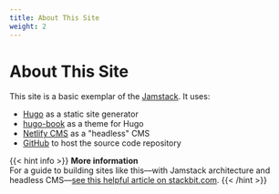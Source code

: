 ```yaml
---
title: About This Site
weight: 2
---
```

# About This Site

This site is a basic exemplar of the [Jamstack](https://jamstack.wtf/). It uses:[](https://gohugo.io)

* [Hugo](https://gohugo.io) as a static site generator
* [hugo-book](https://github.com/alex-shpak/hugo-book) as a theme for Hugo
* [Netlify CMS](https://www.netlifycms.org/) as a "headless" CMS
* [GitHub](https://www.github.com) to host the source code repository

{{< hint info >}}
**More information**\
For a guide to building sites like this—with Jamstack architecture and headless CMS—[see this helpful article on stackbit.com](https://www.stackbit.com/blog/jamstack-documentation-sites/).
{{< /hint >}}